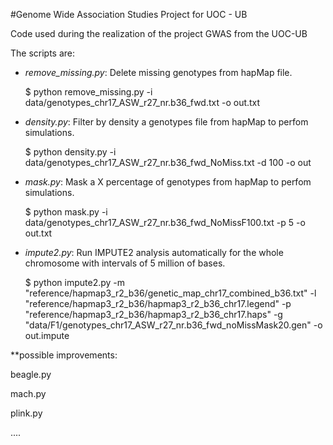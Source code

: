 #Genome Wide Association Studies Project for UOC - UB

Code used during the realization of the project GWAS from the UOC-UB

The scripts are:

* _remove_missing.py_: Delete missing genotypes from hapMap file.

    $ python remove_missing.py -i data/genotypes_chr17_ASW_r27_nr.b36_fwd.txt -o out.txt

* _density.py_: Filter by density a genotypes file from hapMap to perfom simulations.

    $ python density.py -i data/genotypes_chr17_ASW_r27_nr.b36_fwd_NoMiss.txt -d 100 -o out

* _mask.py_: Mask a X percentage of genotypes from hapMap to perfom simulations.

    $ python mask.py -i data/genotypes_chr17_ASW_r27_nr.b36_fwd_NoMissF100.txt -p 5 -o out.txt

* _impute2.py_: Run IMPUTE2 analysis automatically for the whole chromosome with intervals of 5 million of bases.

    $ python impute2.py -m "reference/hapmap3_r2_b36/genetic_map_chr17_combined_b36.txt" -l "reference/hapmap3_r2_b36/hapmap3_r2_b36_chr17.legend" -p "reference/hapmap3_r2_b36/hapmap3_r2_b36_chr17.haps" -g "data/F1/genotypes_chr17_ASW_r27_nr.b36_fwd_noMissMask20.gen" -o out.impute


**possible improvements:

beagle.py

mach.py

plink.py

....


